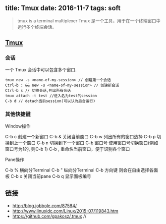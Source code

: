 title: Tmux
date: 2016-11-7 
tags: soft
---

> tmux is a terminal multiplexer
> Tmux 是一个工具，用于在一个终端窗口中运行多个终端会话。

## [Tmux](http://tmux.github.io/)

### 会话
一个 Tmux 会话中可以包含多个窗口.

```
tmux new -s <name-of-my-session> // 创建第一个会话
Ctrl-b : && new -s <name-of-my-session> // 创建新会话
Ctrl-b s // 切换会话,列出所有会话
tmux attach -t test //进入名为test的session
C-b d // detach当前session(可以认为后台运行)
```

### 其他快捷键
Window操作

  C-b c 创建一个新窗口
  C-b & 关闭当前窗口
  C-b w 列出所有的窗口选择
  C-b p 切换到上一个窗口
  C-b n 切换到下一个窗口
  C-b 窗口号 使用窗口号切换窗口(例如窗口号为1的, 则C-b 1)
  C-b , 重命名当前窗口，便于识别各个窗口

Pane操作

  C-b % 横向分Terminal
  C-b " 纵向分Terminal
  C-b 方向键 则会在自由选择各面板
  C-b x 关闭当前pane
  C-b q 显示面板编号

## 链接
* http://blog.jobbole.com/87584/
* http://www.linuxidc.com/Linux/2015-07/119843.htm
* https://github.com/gpakosz/.tmux //   